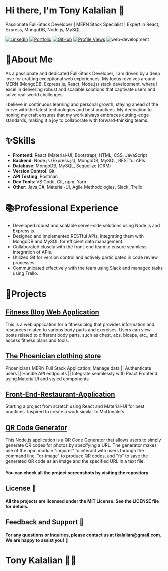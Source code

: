 # Hi there, I'm Tony Kalalian 👋

Passionate Full-Stack Developer | MERN Stack Specialist | Expert in React, Express, MongoDB, Node.js, MySQL

[![LinkedIn](https://img.shields.io/badge/LinkedIn-Connect-blue)](https://www.linkedin.com/in/tony-kalalian-8a3203230/)
[![Portfolio](https://img.shields.io/badge/Portfolio-Visit-brightgreen)](https://tonykalalian.me/)
[![GitHub](https://img.shields.io/badge/GitHub-Profile-blue)](https://github.com/tonykalalian)
[![Profile Views](https://komarev.com/ghpvc/?username=tonykalalian&color=brightgreen)](https://github.com/tonykalalian)
![web-development](https://github.com/tonykalalian/tonykalalian/assets/120026287/f4ad528d-4556-4a14-b0e8-68344cfcbfee)

# 🌟About Me

As a passionate and dedicated Full-Stack Developer, I am driven by a deep love for crafting exceptional web experiences. My focus revolves around MERN (MongoDB, Express.js, React, Node.js) stack development, where I excel in delivering robust and scalable solutions that captivate users and solve real-world challenges.

I believe in continuous learning and personal growth, staying ahead of the curve with the latest technologies and best practices. My dedication to honing my craft ensures that my work always embraces cutting-edge standards, making it a joy to collaborate with forward-thinking teams.


# ✨Skills

- **Frontend**: React (Material-UI, Bootstrap), HTML, CSS, JavaScript
- **Backend**: Node.js (Express.js), MongoDB, MySQL, RESTful APIs
- **Database**: MongoDB, MySQL, Sequelize (ORM)
- **Version Control**: Git
- **API Testing**: Postman
- **Dev Tools**: VS Code, Git, npm, Yarn
- **Other**: Java,C#, Material-UI, Agile Methodologies, Slack, Trello

# 📚Professional Experience

- Developed robust and scalable server-side solutions using Node.js and Express.js.
- Designed and implemented RESTful APIs, integrating them with MongoDB and MySQL for efficient data management.
- Collaborated closely with the front-end team to ensure seamless integration of APIs.
- Utilized Git for version control and actively participated in code review processes.
- Communicated effectively with the team using Slack and managed tasks using Trello.

# 🚀Projects

## [Fitness Blog Web Application](https://github.com/tonykalalian/Gym)

This is a web application for a fitness blog that provides information and resources related to various body parts and exercises. Users can view posts related to different body parts, such as chest, abs, biceps, etc., and access fitness plans and tools.

## [The Phoenician clothing store](https://github.com/tonykalalian/Ecommerce-Back-End)

Phoenicians MERN Full Stack Application:
Manage data || 
Authenticate users ||
Handle API endpoints ||
Integrate seamlessly with React Frontend using MaterialUI and styled components

##  [Front-End-Restaurant-Application](https://github.com/tonykalalian/Front-End-Restaurant-Application)

Starting a project from scratch using React and Material-UI for best practices. Inspired to create a work similar to McDonald's.

##  [QR Code Generator](https://github.com/tonykalalian/qr-code-generator-nodejs)
This Node.js application is a QR Code Generator that allows users to simply generate QR codes for photos by specifying a URL. The generator makes use of the npm module "inquirer" to interact with users through the command line, "qr-image" to produce QR codes, and "fs" to save the generated QR code as an image and the specified URL in a text file.

#### You can check all the project screenshots by visiting the repository

## License 📄

#### All the projects are licensed under the MIT License. See the LICENSE file for details.

## Feedback and Support 💌

#### For any questions or inquiries, please contact us at [tkalalian@gmail.com](mailto:tkalalian@gmail.com). We are happy to assist you! 🤗

# Tony Kalalian 🧑‍💻

